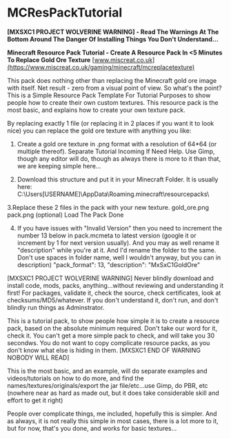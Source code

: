 # MCResPackTutorial

**[MXSXC1 PROJECT WOLVERINE WARNING] - Read The Warnings At The Bottom Around The Danger Of Installing Things You Don't Understand...**

**Minecraft Resource Pack Tutorial - Create A Resource Pack In <5 Minutes To Replace Gold Ore Texture**
[www.miscreat.co.uk](https://www.miscreat.co.uk/gaming/minecraft/mcreplacetexture)

This pack does nothing other than replacing the Minecraft gold ore image with itself. Net result - zero from a visual point of view. So what's the point? This is a Simple Resource Pack Template For Tutorial Purposes to show people how to create their own custom textures. This resource pack is the most basic, and explains how to create your own texture pack.

By replacing exactly 1 file (or replacing it in 2 places if you want it to look nice) you can replace the gold ore texture with anything you like:

1. Create a gold ore texture in .png format with a resolution of 64*64 (or multiple thereof). Separate Tutorial Incoming If Need Help. Use Gimp, though any editor will do, though as always there is more to it than that, we are keeping simple here...

2. Download this structure and put it in your Minecraft Folder. It is usually here:
C:\Users\[USERNAME]\AppData\Roaming\.minecraft\resourcepacks\

3.Replace these 2 files in the pack with your new texture.
  gold_ore.png
  pack.png (optional)
  Load The Pack
Done

4. If you have issues with "Invalid Version" then you need to increment the number 13 below in pack.mcmeta to latest version (google it or increment by 1 for next version usually). And you may as well rename it "description" while you're at it. And I'd rename the folder to the same. Don't use spaces in folder name, well I wouldn't anyway,  but you can in description)
    "pack_format": 13,
    "description": "MxSxC1GoldOre"
    
[MXSXC1 PROJECT WOLVERINE WARNING] 
Never blindly download and install code, mods, packs, anything...without reviewing and understanding it first! For packages, validate it, check the source, check certificates, look at checksums/MD5/whatever. If you don't understand it, don't run, and don't blindly run things as Adminstrator. 

This is a tutorial pack, to show people how simple it is to create a resource pack, based on the absolute minimum required. Don't take our word for it, check it. You can't get a more simple pack to check, and will take you 30 secondws. You do not want to copy complicate resource packs, as you don't know what else is hiding in them.
[MXSXC1 END OF WARNING NOBODY WILL READ]

This is the most basic, and an example, will do separate examples and videos/tutorials on how to do more, and find the names/textures/originals/export the jar file/etc...use Gimp, do PBR, etc (nowhere near as hard as made out, but it does take considerable skill and effort to get it right)

People over complicate things, me included, hopefully this is simpler. And as always, it is not really this simple in most cases, there is a lot more to it, but for now, that's you done, and works for basic textures...








